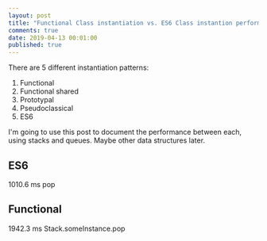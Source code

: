 ```yaml
---
layout: post
title: "Functional Class instantiation vs. ES6 Class instantion performance"
comments: true
date: 2019-04-13 00:01:00
published: true
---
```

There are 5 different instantiation patterns:
1. Functional
2. Functional shared
3. Prototypal
4. Pseudoclassical
5. ES6

I'm going to use this post to document the performance between each, using stacks and queues. Maybe other data structures later.

## ES6
1010.6 ms pop

## Functional
1942.3 ms Stack.someInstance.pop